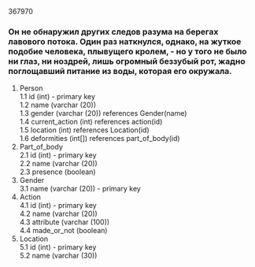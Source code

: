 367970
### Он не обнаружил других следов разума на берегах лавового потока. Один раз наткнулся, однако, на жуткое подобие человека, плывущего кролем, - но у того не было ни глаз, ни ноздрей, лишь огромный беззубый рот, жадно поглощавший питание из воды, которая его окружала.


1. Person
    \
    1.1 id (int) - primary key
    \
    1.2 name (varchar (20))
    \
    1.3 gender (varchar (20)) references Gender(name)
    \
    1.4 current_action (int) references action(id) 
    \
    1.5 location (int) references Location(id)
    \
    1.6 deformities (int[]) references part_of_body(id)
2. Part_of_body
    \
    2.1 id (int) - primary key
    \
    2.2 name (varchar (20))
    \
    2.3 presence (boolean) 
3. Gender
    \
    3.1 name (varchar (20)) - primary key
4. Action
    \
    4.1 id (int) - primary key
    \
    4.2 name (varchar (20))
    \
    4.3 attribute (varchar (100))
    \
    4.4 made_or_not (boolean)
5. Location
    \
    5.1 id (int) - primary key
    \
    5.2 name (varchar (30)) 